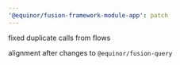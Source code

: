 ```yaml
---
'@equinor/fusion-framework-module-app': patch
---
```


fixed duplicate calls from flows

alignment after changes to `@equinor/fusion-query`
